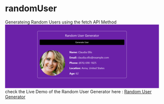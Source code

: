 # randomUser
Generateing Random Users using the fetch API Method 
<br>
<img src="user.png" alt="">
<br>
check the Live Demo of the Random User Generator here :
<a href="https://shubhamjaiswal23.github.io/randomUser/">Random User Generator</a>
